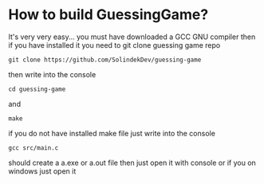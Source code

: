 # How to build GuessingGame?

It's very very easy... you must have downloaded a GCC GNU compiler
then if you have installed it you need to git clone guessing game repo

```
git clone https://github.com/SolindekDev/guessing-game
```

then write into the console

```
cd guessing-game
```

and

```
make
```

if you do not have installed make file just write into the console

```
gcc src/main.c
```

should create a a.exe or a.out file then just open it with console or if you on windows just open it
